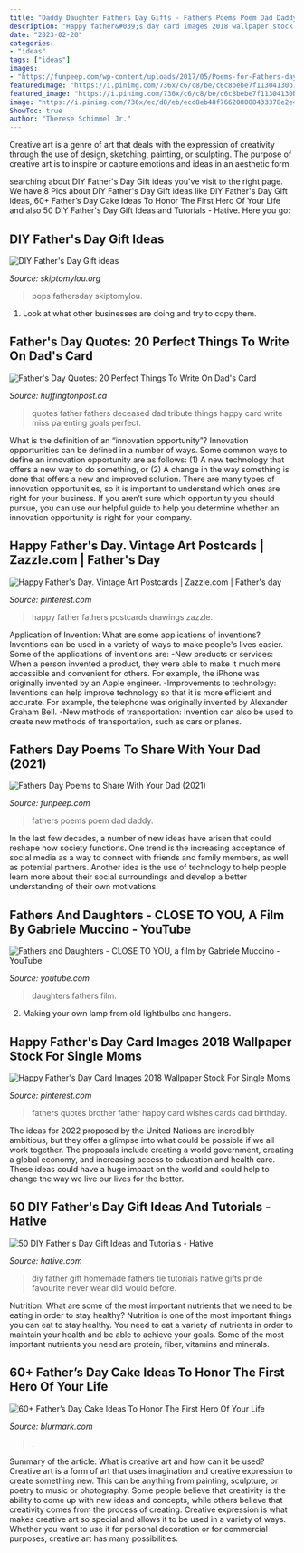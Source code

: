 ```yaml
---
title: "Daddy Daughter Fathers Day Gifts - Fathers Poems Poem Dad Daddy"
description: "Happy father&#039;s day card images 2018 wallpaper stock for single moms"
date: "2023-02-20"
categories:
- "ideas"
tags: ["ideas"]
images:
- "https://funpeep.com/wp-content/uploads/2017/05/Poems-for-Fathers-day.jpg"
featuredImage: "https://i.pinimg.com/736x/c6/c8/be/c6c8bebe7f11304130b7d555d6b20a72.jpg"
featured_image: "https://i.pinimg.com/736x/c6/c8/be/c6c8bebe7f11304130b7d555d6b20a72.jpg"
image: "https://i.pinimg.com/736x/ec/d8/eb/ecd8eb48f766208088433378e2e45f3a.jpg"
ShowToc: true
author: "Therese Schimmel Jr."
---
```



Creative art is a genre of art that deals with the expression of creativity through the use of design, sketching, painting, or sculpting. The purpose of creative art is to inspire or capture emotions and ideas in an aesthetic form.

	

		
searching about DIY Father&#039;s Day Gift ideas you've visit to the right page. We have 8 Pics about DIY Father&#039;s Day Gift ideas like DIY Father&#039;s Day Gift ideas, 60+ Father’s Day Cake Ideas To Honor The First Hero Of Your Life and also 50 DIY Father&#039;s Day Gift Ideas and Tutorials - Hative. Here you go:
		
    
## DIY Father&#039;s Day Gift Ideas

<img loading=lazy src="https://www.skiptomylou.org/wp-content/uploads/2013/06/Fathers-Day-gifts-ideas-1024x1024-1.jpg" onerror="this.onerror=null;this.src='https://tse1.mm.bing.net/th?id=OIP.fBr-ch9xX_Gi5Qv6JN-MjwHaHa&amp;pid=15.1';" alt="DIY Father&#039;s Day Gift ideas">

_Source: skiptomylou.org_

>pops fathersday skiptomylou. 

	

1. Look at what other businesses are doing and try to copy them.

    
## Father&#039;s Day Quotes: 20 Perfect Things To Write On Dad&#039;s Card

<img loading=lazy src="http://i.huffpost.com/gadgets/slideshows/353652/slide_353652_3847901_free.jpg" onerror="this.onerror=null;this.src='https://tse4.mm.bing.net/th?id=OIP.Bc1ENMxFqEnvVHjfIICWIwHaLJ&amp;pid=15.1';" alt="Father&#039;s Day Quotes: 20 Perfect Things To Write On Dad&#039;s Card">

_Source: huffingtonpost.ca_

>quotes father fathers deceased dad tribute things happy card write miss parenting goals perfect. 

	

What is the definition of an “innovation opportunity”?
Innovation opportunities can be defined in a number of ways. Some common ways to define an innovation opportunity are as follows: (1) A new technology that offers a new way to do something, or (2) A change in the way something is done that offers a new and improved solution. 
There are many types of innovation opportunities, so it is important to understand which ones are right for your business. If you aren’t sure which opportunity you should pursue, you can use our helpful guide to help you determine whether an innovation opportunity is right for your company.

    
## Happy Father&#039;s Day. Vintage Art Postcards | Zazzle.com | Father&#039;s Day

<img loading=lazy src="https://i.pinimg.com/736x/ec/d8/eb/ecd8eb48f766208088433378e2e45f3a.jpg" onerror="this.onerror=null;this.src='https://tse2.mm.bing.net/th?id=OIP.COZkY47sgkfk3t4gZihKCAHaHa&amp;pid=15.1';" alt="Happy Father&#039;s Day. Vintage Art Postcards | Zazzle.com | Father&#039;s day">

_Source: pinterest.com_

>happy father fathers postcards drawings zazzle. 

	

Application of Invention: What are some applications of inventions?
Inventions can be used in a variety of ways to make people's lives easier. Some of the applications of inventions are: 
-New products or services: When a person invented a product, they were able to make it much more accessible and convenient for others. For example, the iPhone was originally invented by an Apple engineer. 
-Improvements to technology: Inventions can help improve technology so that it is more efficient and accurate. For example, the telephone was originally invented by Alexander Graham Bell. 
-New methods of transportation: Invention can also be used to create new methods of transportation, such as cars or planes.

    
## Fathers Day Poems To Share With Your Dad (2021)

<img loading=lazy src="https://funpeep.com/wp-content/uploads/2017/05/Poems-for-Fathers-day.jpg" onerror="this.onerror=null;this.src='https://tse1.mm.bing.net/th?id=OIP.2ksFMF3HoPb7By6wRcqRSgHaJ3&amp;pid=15.1';" alt="Fathers Day Poems to Share With Your Dad (2021)">

_Source: funpeep.com_

>fathers poems poem dad daddy. 

	

In the last few decades, a number of new ideas have arisen that could reshape how society functions. One trend is the increasing acceptance of social media as a way to connect with friends and family members, as well as potential partners. Another idea is the use of technology to help people learn more about their social surroundings and develop a better understanding of their own motivations.

    
## Fathers And Daughters - CLOSE TO YOU, A Film By Gabriele Muccino - YouTube

<img loading=lazy src="https://i.ytimg.com/vi/rNHRovEqtgE/maxresdefault.jpg" onerror="this.onerror=null;this.src='https://tse2.mm.bing.net/th?id=OIP.zxAxl_fBdi5dRGX99buMiAHaEK&amp;pid=15.1';" alt="Fathers and Daughters - CLOSE TO YOU, a film by Gabriele Muccino - YouTube">

_Source: youtube.com_

>daughters fathers film. 

	

2. Making your own lamp from old lightbulbs and hangers.

    
## Happy Father&#039;s Day Card Images 2018 Wallpaper Stock For Single Moms

<img loading=lazy src="https://i.pinimg.com/736x/c6/c8/be/c6c8bebe7f11304130b7d555d6b20a72.jpg" onerror="this.onerror=null;this.src='https://tse2.mm.bing.net/th?id=OIP.k23dodQHNRSZW128QPFUCQHaKz&amp;pid=15.1';" alt="Happy Father&#039;s Day Card Images 2018 Wallpaper Stock For Single Moms">

_Source: pinterest.com_

>fathers quotes brother father happy card wishes cards dad birthday. 

	

The ideas for 2022 proposed by the United Nations are incredibly ambitious, but they offer a glimpse into what could be possible if we all work together. The proposals include creating a world government, creating a global economy, and increasing access to education and health care. These ideas could have a huge impact on the world and could help to change the way we live our lives for the better.

    
## 50 DIY Father&#039;s Day Gift Ideas And Tutorials - Hative

<img loading=lazy src="https://hative.com/wp-content/uploads/2015/05/diy-fathers-day-gifts/21-23-diy-fathers-day-gift-ideas.jpg" onerror="this.onerror=null;this.src='https://tse1.mm.bing.net/th?id=OIP.BnTwI8v8jm4rzG-2FKI0PwHaKX&amp;pid=15.1';" alt="50 DIY Father&#039;s Day Gift Ideas and Tutorials - Hative">

_Source: hative.com_

>diy father gift homemade fathers tie tutorials hative gifts pride favourite never wear did would before. 

	

Nutrition: What are some of the most important nutrients that we need to be eating in order to stay healthy?
Nutrition is one of the most important things you can eat to stay healthy. You need to eat a variety of nutrients in order to maintain your health and be able to achieve your goals. Some of the most important nutrients you need are protein, fiber, vitamins and minerals.

    
## 60+ Father’s Day Cake Ideas To Honor The First Hero Of Your Life

<img loading=lazy src="https://www.blurmark.com/wp-content/uploads/2017/05/Awesome-Cake-Idea.jpg" onerror="this.onerror=null;this.src='https://tse1.mm.bing.net/th?id=OIP.XKmEqGihg-tnqt3b0wJfbQHaJ4&amp;pid=15.1';" alt="60+ Father’s Day Cake Ideas To Honor The First Hero Of Your Life">

_Source: blurmark.com_

>. 

	

Summary of the article: What is creative art and how can it be used?
Creative art is a form of art that uses imagination and creative expression to create something new. This can be anything from painting, sculpture, or poetry to music or photography. Some people believe that creativity is the ability to come up with new ideas and concepts, while others believe that creativity comes from the process of creating. Creative expression is what makes creative art so special and allows it to be used in a variety of ways. Whether you want to use it for personal decoration or for commercial purposes, creative art has many possibilities.

